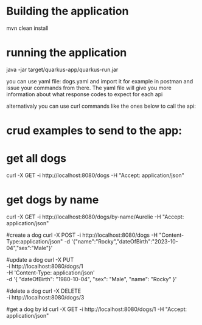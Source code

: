 # Building the application
mvn clean install

# running the application
java -jar target/quarkus-app/quarkus-run.jar

you can use yaml file: dogs.yaml and import it for example in postman and issue your commands from there.
The yaml file will give you more information about what response codes to expect for each api

alternativaly you can use curl commands like the ones below to call the api:

# crud examples to send to the app:
# get all dogs
curl -X GET -i http://localhost:8080/dogs -H "Accept: application/json"

# get dogs by name
curl -X GET -i http://localhost:8080/dogs/by-name/Aurelie -H "Accept: application/json"

#create a dog
curl -X POST -i http://localhost:8080/dogs -H "Content-Type:application/json" -d '{"name":"Rocky","dateOfBirth":"2023-10-04","sex":"Male"}'

#update a dog
curl -X PUT \
  -i http://localhost:8080/dogs/1 \
  -H 'Content-Type: application/json' \
  -d '{
    "dateOfBirth": "1980-10-04",
    "sex": "Male",
    "name": "Rocky"
  }'

#delete a dog
curl -X DELETE \
  -i http://localhost:8080/dogs/3


#get a dog by id
curl -X GET -i http://localhost:8080/dogs/1 -H "Accept: application/json"

